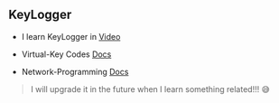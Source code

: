## KeyLogger

- I learn KeyLogger in [Video](https://www.youtube.com/watch?v=6Dc8i1NQhCM)

- Virtual-Key Codes [Docs](https://docs.microsoft.com/en-us/windows/win32/inputdev/virtual-key-codes)

- Network-Programming [Docs](https://github.com/codeplea/Hands-On-Network-Programming-with-C)

>I will upgrade it in the future when I learn something related!!! 😅

